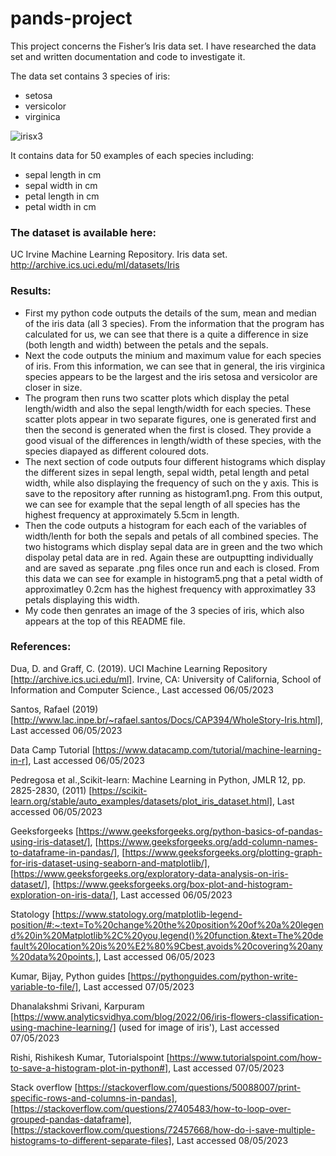 # pands-project

This project concerns the Fisher’s Iris data set. I have researched the data set
and written documentation and code to investigate it. 


The data set contains 3 species of iris:
* setosa
* versicolor
* virginica

![irisx3](https://user-images.githubusercontent.com/123767624/236692889-280b9db3-e557-4c14-bd65-8fb64eb8f002.png)


It contains data for 50 examples of each species including:
* sepal length in cm
* sepal width in cm
* petal length in cm
* petal width in cm




### The dataset is available here:

UC Irvine Machine Learning Repository. Iris data set.
http://archive.ics.uci.edu/ml/datasets/Iris

### Results:

* First my python code outputs the details of the sum, mean and median of the iris data (all 3 species).
  From the information that the program has calculated for us, we can see that there is a quite a difference in size (both length and width) 
  between the petals and the sepals.
* Next the code outputs the minium and maximum value for each species of iris.
  From this information, we can see that in general, the iris virginica species appears to be the largest and 
  the iris setosa and versicolor are closer in size.
* The program then runs two scatter plots which display the petal length/width and also the sepal length/width for each species.
  These scatter plots appear in two separate figures, one is generated first and then the second is generated when the first is closed.
  They provide a good visual of the differences in length/width of these species, with the species diapayed as different coloured dots.
* The next section of code outputs four different histograms which display the different sizes in sepal length, sepal width,
  petal length and petal width, while also displaying the frequency of such on the y axis. This is save to the repository after running as 
  histogram1.png. From this output, we can see for example that the sepal length of all species has the highest frequency at approximately 5.5cm in length.
* Then the code outputs a histogram for each each of the variables of width/lenth for both the sepals and petals of all combined species.
  The two histograms which display sepal data are in green and the two which dispolay petal data are in red. Again these are outpuptting individually and are
  saved as separate .png files once run and each is closed.
  From this data we can see for example in histogram5.png that a petal width of approximatley 0.2cm has the highest frequency with approximatley 33 petals
  displaying this width.
* My code then genrates an image of the 3 species of iris, which also appears at the top of this README file.


### References:

Dua, D. and Graff, C. (2019). UCI Machine Learning Repository [http://archive.ics.uci.edu/ml]. Irvine, CA: University of California, School of Information and Computer Science., Last accessed 06/05/2023

Santos, Rafael (2019) [http://www.lac.inpe.br/~rafael.santos/Docs/CAP394/WholeStory-Iris.html], Last accessed 06/05/2023

Data Camp Tutorial [https://www.datacamp.com/tutorial/machine-learning-in-r], Last accessed 06/05/2023

Pedregosa et al.,Scikit-learn: Machine Learning in Python,  JMLR 12, pp. 2825-2830, (2011) [https://scikit-learn.org/stable/auto_examples/datasets/plot_iris_dataset.html], Last accessed 06/05/2023

Geeksforgeeks [https://www.geeksforgeeks.org/python-basics-of-pandas-using-iris-dataset/], [https://www.geeksforgeeks.org/add-column-names-to-dataframe-in-pandas/], [https://www.geeksforgeeks.org/plotting-graph-for-iris-dataset-using-seaborn-and-matplotlib/], [https://www.geeksforgeeks.org/exploratory-data-analysis-on-iris-dataset/], [https://www.geeksforgeeks.org/box-plot-and-histogram-exploration-on-iris-data/], Last accessed 06/05/2023

Statology [https://www.statology.org/matplotlib-legend-position/#:~:text=To%20change%20the%20position%20of%20a%20legend%20in%20Matplotlib%2C%20you,legend()%20function.&text=The%20default%20location%20is%20%E2%80%9Cbest,avoids%20covering%20any%20data%20points.], Last accessed 06/05/2023

Kumar, Bijay, Python guides [https://pythonguides.com/python-write-variable-to-file/], Last accessed 07/05/2023

Dhanalakshmi Srivani, Karpuram [https://www.analyticsvidhya.com/blog/2022/06/iris-flowers-classification-using-machine-learning/] (used for image of iris'), Last accessed 07/05/2023

Rishi, Rishikesh Kumar, Tutorialspoint [https://www.tutorialspoint.com/how-to-save-a-histogram-plot-in-python#], Last accessed 07/05/2023

Stack overflow [https://stackoverflow.com/questions/50088007/print-specific-rows-and-columns-in-pandas], [https://stackoverflow.com/questions/27405483/how-to-loop-over-grouped-pandas-dataframe], [https://stackoverflow.com/questions/72457668/how-do-i-save-multiple-histograms-to-different-separate-files], Last accessed 08/05/2023
